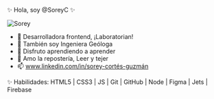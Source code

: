 ✨ Hola, soy @SoreyC ✨

![Sorey](https://user-images.githubusercontent.com/108947499/202885329-9c046af3-5205-476d-8771-37dcf5c5385d.png)

- 👀 Desarrolladora frontend, ¡Laboratorian!
- 🌱 También soy Ingeniera Geóloga
- 🔭 Disfruto aprendiendo a aprender
- 💞️ Amo la repostería, Leer y tejer
- 📫 www.linkedin.com/in/sorey-cortés-guzmán

✨ Habilidades: 
HTML5 | CSS3 | JS | Git | GitHub | Node | Figma | Jets | Firebase
